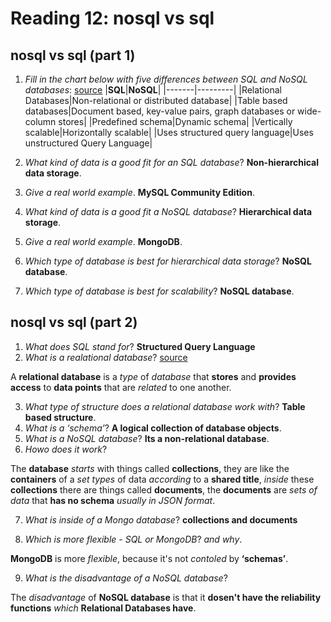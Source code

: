 # Reading 12: nosql vs sql

## nosql vs sql (part 1)

1. *Fill in the chart below with five differences between SQL and NoSQL databases*: [source](https://www.thegeekstuff.com/2014/01/sql-vs-nosql-db/?utm_source=tuicool)
|**SQL**|**NoSQL**|
|-------|---------|
|Relational Databases|Non-relational or distributed database|
|Table based databases|Document based, key-value pairs, graph databases or wide-column stores|
|Predefined schema|Dynamic schema|
|Vertically scalable|Horizontally scalable|
|Uses structured query language|Uses unstructured Query Language|

2. *What kind of data is a good fit for an SQL database*? **Non-hierarchical data storage**.
3. *Give a real world example*. **MySQL Community Edition**.
4. *What kind of data is a good fit a NoSQL database*? **Hierarchical data storage**.
5. *Give a real world example*. **MongoDB**.
6. *Which type of database is best for hierarchical data storage*? **NoSQL database**.
7. *Which type of database is best for scalability*? **NoSQL database**.

## nosql vs sql (part 2)

1. *What does SQL stand for*? **Structured Query Language**
2. *What is a realational database*? [source](https://www.oracle.com/database/what-is-a-relational-database/)

A **relational database** is a *type* of *database* that **stores** and **provides access** to **data points** that are *related* to one another.

3. *What type of structure does a relational database work with*? **Table based structure**.
4. *What is a ‘schema’*? **A logical collection of database objects**.
5. *What is a NoSQL database*? **Its a non-relational database**.
6. *Howo does it work*?

The **database** *starts* with things called **collections**, they are like the **containers** of a *set types* of data *according* to a **shared title**, *inside* these **collections** there are things called **documents**, the **documents** are *sets of data* that **has no schema** *usually in JSON format*.

7. *What is inside of a Mongo database*? **collections and documents**

8. *Which is more flexible - SQL or MongoDB*? *and why*.

**MongoDB** is more *flexible*, because it's not *contoled* by **‘schemas’**.

9. *What is the disadvantage of a NoSQL database*?

The *disadvantage* of **NoSQL database** is that it **dosen't have the reliability functions** *which* **Relational Databases have**.
